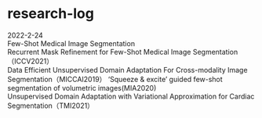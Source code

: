 # research-log

2022-2-24  
Few-Shot Medical Image Segmentation  
Recurrent Mask Refinement for Few-Shot Medical Image Segmentation（ICCV2021）  
Data Efficient Unsupervised Domain Adaptation For Cross-modality Image Segmentation（MICCAI2019） 
‘Squeeze & excite’ guided few-shot segmentation of volumetric images(MIA2020)  
Unsupervised Domain Adaptation with Variational Approximation for Cardiac Segmentation（TMI2021）  

